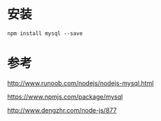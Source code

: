 

# 安装

`npm install mysql --save`



# 参考

http://www.runoob.com/nodejs/nodejs-mysql.html

https://www.npmjs.com/package/mysql

http://www.dengzhr.com/node-js/877
